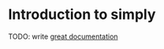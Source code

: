 # Introduction to simply

TODO: write [great documentation](http://jacobian.org/writing/what-to-write/)
